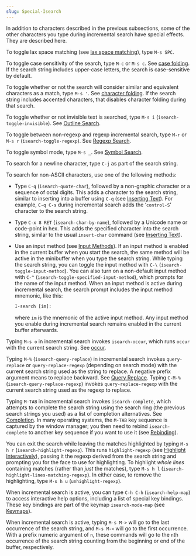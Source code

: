 ```yaml
---
slug: Special-Isearch
---
```


In addition to characters described in the previous subsections, some of the other characters you type during incremental search have special effects. They are described here.

To toggle lax space matching (see [lax space matching](Lax-Search)), type `M-s SPC`.

To toggle case sensitivity of the search, type `M-c` or `M-s c`. See [case folding](Lax-Search). If the search string includes upper-case letters, the search is case-sensitive by default.

To toggle whether or not the search will consider similar and equivalent characters as a match, type `M-s '`. See [character folding](Lax-Search). If the search string includes accented characters, that disables character folding during that search.

To toggle whether or not invisible text is searched, type `M-s i` (`isearch-toggle-invisible`). See [Outline Search](Outline-Search).

To toggle between non-regexp and regexp incremental search, type `M-r` or `M-s r` (`isearch-toggle-regexp`). See [Regexp Search](Regexp-Search).

To toggle symbol mode, type `M-s _`. See [Symbol Search](Symbol-Search).

To search for a newline character, type `C-j` as part of the search string.

To search for non-ASCII characters, use one of the following methods:

*   Type `C-q` (`isearch-quote-char`), followed by a non-graphic character or a sequence of octal digits. This adds a character to the search string, similar to inserting into a buffer using `C-q` (see [Inserting Text](Inserting-Text)). For example, `C-q C-s` during incremental search adds the ‘`control-S`’ character to the search string.

*   Type `C-x 8 RET` (`isearch-char-by-name`), followed by a Unicode name or code-point in hex. This adds the specified character into the search string, similar to the usual `insert-char` command (see [Inserting Text](Inserting-Text)).

*   Use an input method (see [Input Methods](Input-Methods)). If an input method is enabled in the current buffer when you start the search, the same method will be active in the minibuffer when you type the search string. While typing the search string, you can toggle the input method with `C-\` (`isearch-toggle-input-method`). You can also turn on a non-default input method with `C-^` (`isearch-toggle-specified-input-method`), which prompts for the name of the input method. When an input method is active during incremental search, the search prompt includes the input method mnemonic, like this:

    ```lisp
    I-search [im]:
    ```

    where `im` is the mnemonic of the active input method. Any input method you enable during incremental search remains enabled in the current buffer afterwards.

Typing `M-s o` in incremental search invokes `isearch-occur`, which runs `occur` with the current search string. See [occur](Other-Repeating-Search).

Typing `M-%` (`isearch-query-replace`) in incremental search invokes `query-replace` or `query-replace-regexp` (depending on search mode) with the current search string used as the string to replace. A negative prefix argument means to replace backward. See [Query Replace](Query-Replace). Typing `C-M-%` (`isearch-query-replace-regexp`) invokes `query-replace-regexp` with the current search string used as the regexp to replace.

Typing `M-TAB` in incremental search invokes `isearch-complete`, which attempts to complete the search string using the search ring (the previous search strings you used) as a list of completion alternatives. See [Completion](Completion). In many operating systems, the `M-TAB` key sequence is captured by the window manager; you then need to rebind `isearch-complete` to another key sequence if you want to use it (see [Rebinding](Rebinding)).

You can exit the search while leaving the matches highlighted by typing `M-s h r` (`isearch-highlight-regexp`). This runs `highlight-regexp` (see [Highlight Interactively](Highlight-Interactively)), passing it the regexp derived from the search string and prompting you for the face to use for highlighting. To highlight *whole lines* containing matches (rather than *just* the matches), type `M-s h l` (`isearch-highlight-lines-matching-regexp`). In either case, to remove the highlighting, type `M-s h u` (`unhighlight-regexp`).

When incremental search is active, you can type `C-h C-h` (`isearch-help-map`) to access interactive help options, including a list of special key bindings. These key bindings are part of the keymap `isearch-mode-map` (see [Keymaps](Keymaps)).

When incremental search is active, typing `M-s M->` will go to the last occurrence of the search string, and `M-s M-<` will go to the first occurrence. With a prefix numeric argument of `n`, these commands will go to the `n`th occurrence of the search string counting from the beginning or end of the buffer, respectively.
